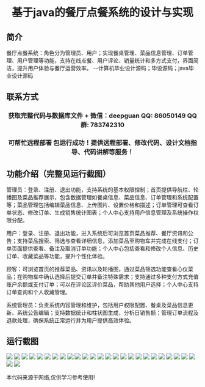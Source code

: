 <p><h1 align="center">基于java的餐厅点餐系统的设计与实现</h1></p>

## 简介
餐厅点餐系统：角色分为管理员、用户；实现餐桌管理、菜品信息管理、订单管理、用户管理等功能，支持在线点餐、用户评论、销量统计和多方式支付，界面简洁，提升用户体验与餐厅运营效率。    --计算机毕业设计源码；毕设源码；java毕业设计源码


## 联系方式
<p><h3 align="center">获取完整代码与数据库文件 + 微信：deepguan QQ: 86050149 QQ群: 783742310</h3></p>
<p><h3 align="center">可帮忙远程部署 包运行成功！提供远程部署、修改代码、设计文档指导、代码讲解等服务！</h3></p>

## 功能介绍（完整见运行截图）
管理员：登录、注册、退出功能，支持系统的基本权限控制；首页提供导航栏、轮播图及菜品推荐展示，包含数据管理如餐桌信息、菜品信息、订单管理和系统配置等；菜品管理包括编辑菜品信息、上传图片、设置价格和描述；订单管理可查看订单状态、修改订单、生成销售统计图表；个人中心支持用户信息管理及系统操作权限分配。

用户：登录、注册、退出功能，进入系统后可浏览首页菜品推荐、餐厅资讯和公告；支持菜品搜索、筛选与查看详细信息，添加菜品至购物车并完成在线支付；订单页面提供查看、备注及取消订单功能；个人中心包括查看和修改个人信息、历史订单、收藏菜品等功能，提升个性化体验。

顾客：可浏览首页的推荐菜品、资讯以及轮播图，通过菜品筛选功能查看心仪菜品；在购物车中确认选择后提交订单并备注特殊需求；支持通过多种支付方式充值账户余额或支付订单；可以在评论区评价菜品，帮助其他用户选择；个人中心支持订单查询和个人收藏管理。

系统管理员：负责系统内容管理和维护，包括用户权限配置、餐桌及菜品信息更新、系统公告编辑；支持数据统计和柱状图生成，分析日销售额；管理订单流程及退款处理，确保系统正常运行并为用户提供高效体验。


## 运行截图
![](img/001.jpg)
![](img/002.jpg)
![](img/003.jpg)
![](img/004.jpg)
![](img/005.jpg)
![](img/006.jpg)
![](img/007.jpg)
![](img/008.jpg)
![](img/009.jpg)
![](img/010.jpg)
![](img/011.jpg)
![](img/012.jpg)
![](img/013.jpg)
![](img/014.jpg)
![](img/015.jpg)
![](img/016.jpg)
![](img/017.jpg)
![](img/018.jpg)
![](img/019.jpg)
![](img/020.jpg)
![](img/021.jpg)
![](img/022.jpg)
![](img/023.jpg)
![](img/024.jpg)
![](img/025.jpg)
![](img/026.jpg)
![](img/027.jpg)

<p>本代码来源于网络,仅供学习参考使用!</p>

